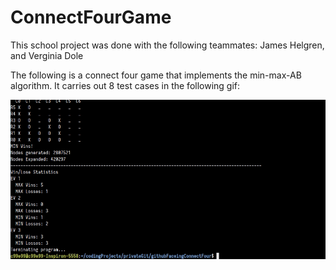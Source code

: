# ConnectFourGame
This school project was done with the following teammates:
James Helgren, and Verginia Dole

The following is a connect four game that implements the min-max-AB algorithm. It 
carries out 8 test cases in the following gif:

![demo](all8Tests.gif)
